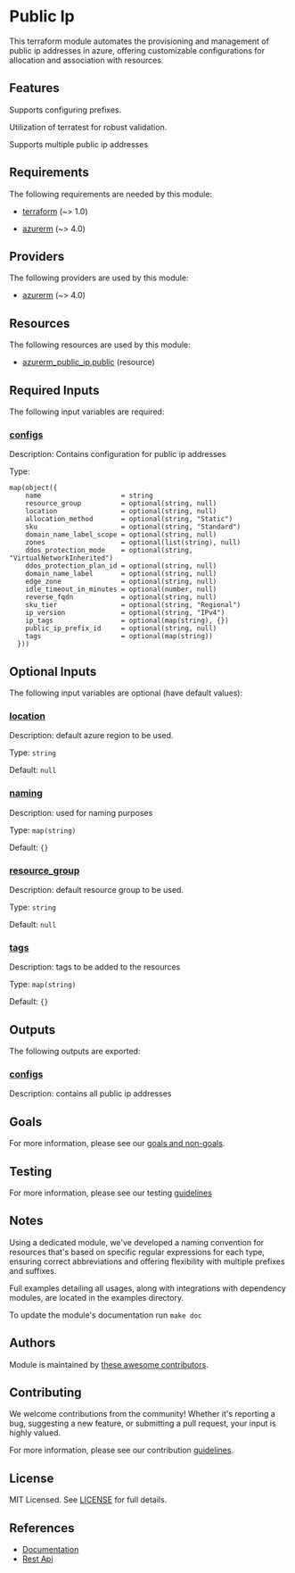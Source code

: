 # Public Ip

This terraform module automates the provisioning and management of public ip addresses in azure, offering customizable configurations for allocation and association with resources.

## Features

Supports configuring prefixes.

Utilization of terratest for robust validation.

Supports multiple public ip addresses

<!-- BEGIN_TF_DOCS -->
## Requirements

The following requirements are needed by this module:

- <a name="requirement_terraform"></a> [terraform](#requirement\_terraform) (~> 1.0)

- <a name="requirement_azurerm"></a> [azurerm](#requirement\_azurerm) (~> 4.0)

## Providers

The following providers are used by this module:

- <a name="provider_azurerm"></a> [azurerm](#provider\_azurerm) (~> 4.0)

## Resources

The following resources are used by this module:

- [azurerm_public_ip.public](https://registry.terraform.io/providers/hashicorp/azurerm/latest/docs/resources/public_ip) (resource)

## Required Inputs

The following input variables are required:

### <a name="input_configs"></a> [configs](#input\_configs)

Description: Contains configuration for public ip addresses

Type:

```hcl
map(object({
    name                    = string
    resource_group          = optional(string, null)
    location                = optional(string, null)
    allocation_method       = optional(string, "Static")
    sku                     = optional(string, "Standard")
    domain_name_label_scope = optional(string, null)
    zones                   = optional(list(string), null)
    ddos_protection_mode    = optional(string, "VirtualNetworkInherited")
    ddos_protection_plan_id = optional(string, null)
    domain_name_label       = optional(string, null)
    edge_zone               = optional(string, null)
    idle_timeout_in_minutes = optional(number, null)
    reverse_fqdn            = optional(string, null)
    sku_tier                = optional(string, "Regional")
    ip_version              = optional(string, "IPv4")
    ip_tags                 = optional(map(string), {})
    public_ip_prefix_id     = optional(string, null)
    tags                    = optional(map(string))
  }))
```

## Optional Inputs

The following input variables are optional (have default values):

### <a name="input_location"></a> [location](#input\_location)

Description: default azure region to be used.

Type: `string`

Default: `null`

### <a name="input_naming"></a> [naming](#input\_naming)

Description: used for naming purposes

Type: `map(string)`

Default: `{}`

### <a name="input_resource_group"></a> [resource\_group](#input\_resource\_group)

Description: default resource group to be used.

Type: `string`

Default: `null`

### <a name="input_tags"></a> [tags](#input\_tags)

Description: tags to be added to the resources

Type: `map(string)`

Default: `{}`

## Outputs

The following outputs are exported:

### <a name="output_configs"></a> [configs](#output\_configs)

Description: contains all public ip addresses
<!-- END_TF_DOCS -->

## Goals

For more information, please see our [goals and non-goals](./GOALS.md).

## Testing

For more information, please see our testing [guidelines](./TESTING.md)

## Notes

Using a dedicated module, we've developed a naming convention for resources that's based on specific regular expressions for each type, ensuring correct abbreviations and offering flexibility with multiple prefixes and suffixes.

Full examples detailing all usages, along with integrations with dependency modules, are located in the examples directory.

To update the module's documentation run `make doc`

## Authors

Module is maintained by [these awesome contributors](https://github.com/cloudnationhq/terraform-azure-pip/graphs/contributors).

## Contributing

We welcome contributions from the community! Whether it's reporting a bug, suggesting a new feature, or submitting a pull request, your input is highly valued.

For more information, please see our contribution [guidelines](./CONTRIBUTING.md).

## License

MIT Licensed. See [LICENSE](./LICENSE) for full details.

## References

- [Documentation](https://learn.microsoft.com/en-us/azure/virtual-network/ip-services/public-ip-addresses)
- [Rest Api](https://learn.microsoft.com/en-us/rest/api/virtualnetwork/public-ip-addresses)
